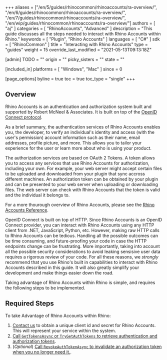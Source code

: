 +++
aliases = ["/en/5/guides/rhinocommon/rhinoaccounts/ra-overview/", "/en/6/guides/rhinocommon/rhinoaccounts/ra-overview/", "/en/7/guides/rhinocommon/rhinoaccounts/ra-overview/", "/en/wip/guides/rhinocommon/rhinoaccounts/ra-overview/"]
authors = [ "aj" ]
categories = [ "RhinoAccounts", "Advanced" ]
description = "This guide discusses all the steps needed to interact with Rhino Accounts within Rhino."
keywords = [ "Plugin", "Rhino Accounts" ]
languages = [ "C#" ]
sdk = [ "RhinoCommon" ]
title = "Interacting with Rhino Accounts"
type = "guides"
weight = 15
override_last_modified = "2021-05-13T09:13:18Z"

[admin]
TODO = ""
origin = ""
picky_sisters = ""
state = ""

[included_in]
platforms = [ "Windows", "Mac" ]
since = 0

[page_options]
byline = true
toc = true
toc_type = "single"
+++


## Overview

Rhino Accounts is an authentication and authorization system built and supported by Robert McNeel & Associates. It is built on top of the [OpenID Connect protocol](https://openid.net/connect/). 

As a brief summary, the authentication services of Rhino Accounts enables you, the developer, to verify an individual's identity and access (with the user's permission) account information such as their name, email addresses, profile picture, and more. This allows you to tailor your experience for the user or learn more about who is using your product.

The authorization services are based on OAuth 2 Tokens. A token allows you to access any services that use Rhino Accounts for authorization, including your own. For example, your web server might accept certain files to be uploaded and downloaded from your plugin that sync accross different machines. An authorization token can be obtained by your plugin and can be presented to your web server when uploading or downloading files. The web server can check with Rhino Accounts that the token is valid and the individual it belongs to.

For a more thourough overview of Rhino Accounts, please see the [Rhino Accounts Reference](https://docs.google.com/document/d/1-U0FYt6iQAM3UA6Rio4z0sDVXBSdc0kQk5e4zumnKig).

OpenID Connect is built on top of HTTP. Since Rhino Accounts is an OpenID Connect provider, you can interact with Rhino Accounts using any HTTP client from .NET, JavaScript, Python, etc. However, making raw HTTP calls to Rhino Accounts can be tedious. Handling all the possible outcomes can be time consuming, and future-proofing your code in case the HTTP endpoints change can be frustrating. More importantly, taking into account all the possible security considerations to avoid leaking sensisive user data requires a rigorous review of your code. For all these reasons, we _strongly_ recommend that you use Rhino's built in capabilities to interact with Rhino Accounts described in this guide. It will also greatly simplify your development and make things easier down the road.

Taking advantage of Rhino Accounts within Rhino is simple, and requires the following steps to be implemented.

## Required Steps

To take Advantage of Rhino Accounts within Rhino:
 1. [Contact us](mailto:support@mcneel.com) to obtain a unique client id and secret for Rhino Accounts. This will represent your service within the system.
 2. [Call `GetTokensAsync` or `TryGetAuthTokens` to retrieve authentication and authorization tokens](/guides/rhinocommon/rhinoaccounts/ra-example).
 3. (*Optional*) [Call `RevokeAuthTokenAsync` to invalidate an authorization token when you no longer need it.](/guides/rhinocommon/rhinoaccounts/ra-revoke).


